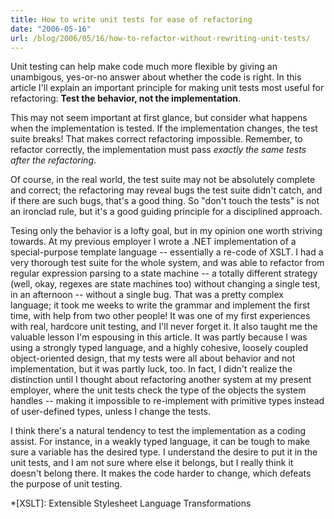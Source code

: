 ```yaml
---
title: How to write unit tests for ease of refactoring
date: "2006-05-16"
url: /blog/2006/05/16/how-to-refactor-without-rewriting-unit-tests/
---
```

Unit testing can help make code much more flexible by giving an unambigous, yes-or-no answer about whether the code is right. In this article I'll explain an important principle for making unit tests most useful for refactoring: **Test the behavior, not the implementation**.

This may not seem important at first glance, but consider what happens when the implementation is tested. If the implementation changes, the test suite breaks! That makes correct refactoring impossible. Remember, to refactor correctly, the implementation must pass *exactly the same tests after the refactoring*.

Of course, in the real world, the test suite may not be absolutely complete and correct; the refactoring may reveal bugs the test suite didn't catch, and if there are such bugs, that's a good thing. So "don't touch the tests" is not an ironclad rule, but it's a good guiding principle for a disciplined approach.

Tesing only the behavior is a lofty goal, but in my opinion one worth striving towards. At my previous employer I wrote a .NET implementation of a special-purpose template language -- essentially a re-code of XSLT. I had a very thorough test suite for the whole system, and was able to refactor from regular expression parsing to a state machine -- a totally different strategy (well, okay, regexes are state machines too) without changing a single test, in an afternoon -- without a single bug. That was a pretty complex language; it took me weeks to write the grammar and implement the first time, with help from two other people! It was one of my first experiences with real, hardcore unit testing, and I'll never forget it.
It also taught me the valuable lesson I'm espousing in this article. It was partly because I was using a strongly typed language, and a highly cohesive, loosely coupled object-oriented design, that my tests were all about behavior and not implementation, but it was partly luck, too. In fact, I didn't realize the distinction until I thought about refactoring another system at my present employer, where the unit tests check the type of the objects the system handles -- making it impossible to re-implement with primitive types instead of user-defined types, unless I change the tests.

I think there's a natural tendency to test the implementation as a coding assist. For instance, in a weakly typed language, it can be tough to make sure a variable has the desired type. I understand the desire to put it in the unit tests, and I am not sure where else it belongs, but I really think it doesn't belong there. It makes the code harder to change, which defeats the purpose of unit testing.

 *[XSLT]: Extensible Stylesheet Language Transformations
